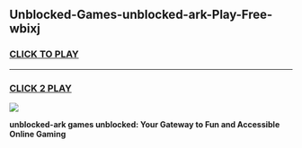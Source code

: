 
## Unblocked-Games-unblocked-ark-Play-Free-wbixj
<h3>
<a href="https://premium76.site?title=unblocked-ark&ref=23A">CLICK TO PLAY</a></h3>
<hr>

<h3>
<a href="https://premium76.site?title=unblocked-ark&ref=23A">CLICK 2 PLAY</a>
  
</h3>

<a href="https://premium76.site?title=unblocked-ark&ref=23A"><img src="https://clearcache.store/games.png"></a>


**unblocked-ark games unblocked: Your Gateway to Fun and Accessible Online Gaming**
